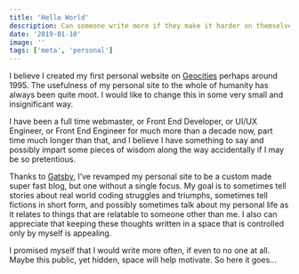 ```yaml
---
title: 'Hello World'
description: Can someone write more if they make it harder on themselves to write?
date: '2019-01-10'
image: ''
tags: ['meta', 'personal']
---
```


I believe I created my first personal website on [Geocities](http://www.oocities.org/) perhaps around 1995. The usefulness of my personal site to the whole of humanity has always been quite moot. I would like to change this in some very small and insignificant way.

I have been a full time webmaster, or Front End Developer, or UI/UX Engineer, or Front End Engineer for much more than a decade now, part time much longer than that, and I believe I have something to say and possibly impart some pieces of wisdom along the way accidentally if I may be so pretentious.

Thanks to [Gatsby](https://www.gatsbyjs.org/), I’ve revamped my personal site to be a custom made super fast blog, but one without a single focus. My goal is to sometimes tell stories about real world coding struggles and triumphs, sometimes tell fictions in short form, and possibly sometimes talk about my personal life as it relates to things that are relatable to someone other than me. I also can appreciate that keeping these thoughts written in a space that is controlled only by myself is appealing.

I promised myself that I would write more often, if even to no one at all. Maybe this public, yet hidden, space will help motivate. So here it goes...
